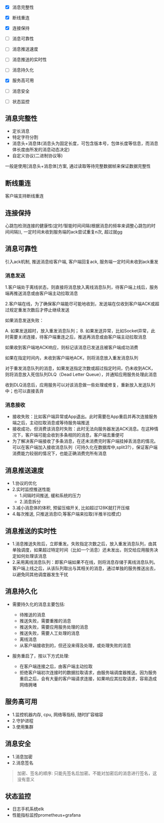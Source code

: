 - [x] 消息完整性
- [x] 断线重连
- [x] 连接保持
- [ ] 消息可靠性
- [ ] 消息推送速度
- [ ] 消息推送的实时性
- [ ] 消息持久化
- [x] 服务高可用
- [ ] 消息安全
- [ ] 状态监控


## 消息完整性
- 定长消息
- 特定字符分割
- 消息头+消息体(消息头为固定长度，可包含版本号，包体长度等信息，而消息体长度由所发的消息动态决定)
- 自定义协议(二进制协议等)

一般是使用[消息头+消息体]方案, 通过读取等待完整数据帧来保证数据完整性


## 断线重连
客户端支持断线重连


## 连接保持
心跳包检测连接的健康性(定时/智能时间间隔(根据消息的频率来调整心跳包的时间间隔)), 一定时间未收到服务端的ack尝试重复n次, 超过就gg


## 消息可靠性
引入ack机制, 推送消息给客户端, 客户端回复ack, 服务端一定时间未收到ack重发

### 消息发送
1.客户端处于离线状态，则直接将消息放入离线消息队列，待客户端上线后，服务端再推送消息或由客户端主动拉取消息

2.客户端在线，为了确保客户端能尽可能地收到，发送端在仅收到客户端ACK或超过规定重发次数后才停止继续发送

如果消息发送失败：

A. 如果发送超时，放入重发消息队列；
B. 如果发送异常，比如Socket异常，此时需要关闭连接，待客户端重连之后，推送再消息或由客户端主动拉取消息

如果收到客户端地ACK响应，则标记该消息已发送且被客户端成功消费

如果在指定时间内，未收到客户端地ACK，则将消息放入重发消息队列

对于重发消息队列的消息，如果发送指定次数或超过指定时间，仍未收到ACK，则将消息放入死信队列DLQ（Dead Letter Queue），并通知应用服务处理此消息

收到DLQ消息后，应用服务可以对该消息做一些处理或修复，重新放入发送队列中；也可以直接丢弃

### 消息接收
- 接收失败：比如客户端异常或App退出。此时需要在App重启并再次连接服务端之后，主动拉取消息或等待服务端推送
- 接收成功，但消费该消息时失败：此时无法向服务器发送ACK消息。在这种情况下，客户端可能会收到多条相同的消息，客户端去重便可
- 为了解决客户端接收了多条消息，在还未消费完时客户端挂掉丢消息的情况。可以在客户端加入接收消息队列（可持久化在数据库中,split3?），保证客户端消费能力较弱的情况下，也能正确消费完所有消息


## 消息推送速度    
- 1.协议的优化
- 2.实时监控推送性能
    - 1.间隔时间推送, 缓和系统的压力
    - 2.消息拆分
- 3.减小消息体的体积, 预留压缩开关, 比如超过128K就打开压缩
- 4.每次推送, 只推送消息ID,等客户端来拉取(半推半拉模式)
    

## 消息推送的实时性
- 1.消息推送失败后，立即重发。失败指定次数之后，放入重发消息队列，由其单独调度，如果超过特定时间（比如一个消息）还未发出，则交给应用服务决定如何处理该消息
- 2.采用离线消息队列：即客户端如果不在线，则将消息存储于离线消息队列。客户端上线之后，从该队列取出与其相关的消息，通过单独的服务推送出去，以避免同其他调度器发生干扰


## 消息持久化
- 需要持久化的消息主要包括:
    - 待推送的消息
    - 推送失败，需要重推的消息
    - 推送失败，需要应用服务处理的消息
    - 推送失败，需要人工处理的消息
    - 离线消息
    - 从客户端接收到的，但还没来得及处理，或处理失败的消息

- 服务重启了，按以下方式处理:
    - 在客户端连接之后，由客户端主动拉取
    - 拒绝客户端初次连接时的数据拉取请求，由服务端调度器推送。因为服务重启之后，会有大量的客户端请求连接，如果响应其拉取请求，容易造成网络拥堵


## 服务高可用
- 1.监控机器内存, cpu, 网络等指标, 随时扩容缩容
- 2.守护进程
- 3.使用集群


## 消息安全
- 1.消息加密
- 2.消息签名

> 加密、签名的顺序: 只能先签名后加密。不能对加密后的消息进行签名，这没有意义


## 状态监控
- 日志手机系统elk
- 性能指标监控prometheus+grafana


